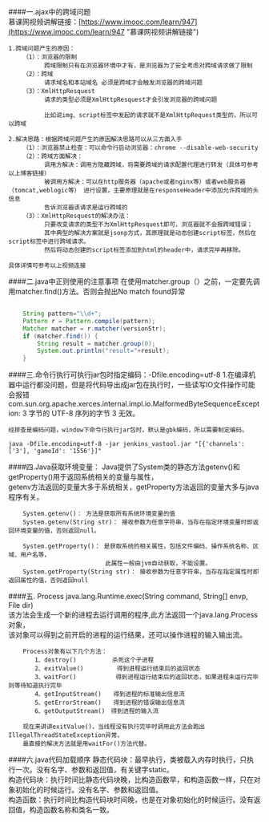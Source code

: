 ####一.ajax中的跨域问题  
慕课网视频讲解链接：[https://www.imooc.com/learn/947](https://www.imooc.com/learn/947 "慕课网视频讲解链接")  

	1.跨域问题产生的原因： 
		（1）：浏览器的限制
			  跨域限制只有在浏览器环境中才有，是浏览器为了安全考虑对跨域请求做了限制 
		（2）：跨域 
			  请求域名和本站域名 必须是跨域才会触发浏览器的跨域问题 
		（3）：XmlHttpResquest  
			  请求的类型必须是XmlHttpResquest才会引发浏览器的跨域问题  
 			  
			  比如说img、script标签中发起的请求就不是XmlHttpRequest类型的，所以可以跨域  
	
	2.解决思路：根据跨域问题产生的原因解决思路可以从三方面入手 
		（1）：浏览器禁止检查：可以命令行启动浏览器：chrome --disable-web-security  
		（2）：跨域方面解决：
			  调用方解决：调用方隐藏跨域，将需要跨域的请求配置代理进行转发（具体可参考以上博客链接）  
			  被调用方解决：可以在http服务器（apache或者nginx等）或者web服务器（tomcat,weblogic等） 进行设置，主要原理就是在responseHeader中添加允许跨域的头信息  
			  告诉浏览器该请求是运行跨域的          
		（3）：XmlHttpResquest的解决办法： 
			  只要改变请求的类型不为XmlHttpResquest即可，浏览器就不会报跨域错误；  
			  其中典型的解决方案就是jsonp方式，其原理就是动态创建script标签，然后在script标签中进行跨域请求。  
			  然后将动态创建的script标签添加到html的header中，请求完毕再移除。   

	具体详情可参考以上视频连接   
		

####二.java中正则使用的注意事项 
	在使用matcher.group（）之前，一定要先调用matcher.find()方法。否则会抛出No match found异常
 
```java

	String pattern="\\d+";
	Pattern r = Pattern.compile(pattern);
	Matcher matcher = r.matcher(versionStr);
	if (matcher.find()) {
		String result = matcher.group(0);
		System.out.println("result="+result);
	}

```      

####三.命令行执行可执行jar包时指定编码：-Dfile.encoding=utf-8
	1.在编译机器中运行都没问题，但是将代码导出成jar包在执行时，一些读写IO文件操作可能会报错
	com.sun.org.apache.xerces.internal.impl.io.MalformedByteSequenceException: 3 字节的 UTF-8 序列的字节 3 无效。	
 
	经排查是编码问题，window下命令行执行jar包时，默认是gbk编码，所以需要制定编码。
	
	java -Dfile.encoding=utf-8 -jar jenkins_vastool.jar "[{'channels': ['3'], 'gameId': '1556'}]"   

####四.Java获取环境变量：
		Java提供了System类的静态方法getenv()和getProperty()用于返回系统相关的变量与属性，  
		getenv方法返回的变量大多于系统相关，getProperty方法返回的变量大多与java程序有关。 

		System.getenv()： 方法是获取所有系统环境变量的值
		System.getenv(String str)： 接收参数为任意字符串，当存在指定环境变量时即返回环境变量的值，否则返回null。

		System.getProperty()： 是获取系统的相关属性，包括文件编码、操作系统名称、区域、用户名等， 
							   此属性一般由jvm自动获取，不能设置。
		System.getProperty(String str)： 接收参数为任意字符串，当存在指定属性时即返回属性的值，否则返回null                          

####五. Process java.lang.Runtime.exec(String command, String[] envp, File dir)   
		该方法会生成一个新的进程去运行调用的程序,此方法返回一个java.lang.Process对象，  
	    该对象可以得到之前开启的进程的运行结果，还可以操作进程的输入输出流。
		
		Process对象有以下几个方法：
		　　1、destroy()　　　　　　杀死这个子进程
		　　2、exitValue()　　　 　　得到进程运行结束后的返回状态
		　　3、waitFor()　　　　 　　得到进程运行结束后的返回状态，如果进程未运行完毕则等待知道执行完毕
		　　4、getInputStream()　　得到进程的标准输出信息流
		　　5、getErrorStream()　　得到进程的错误输出信息流
		　　6、getOutputStream()　得到进程的输入流
		
		现在来讲讲exitValue()，当线程没有执行完毕时调用此方法会跑出IllegalThreadStateException异常，  
		最直接的解决方法就是用waitFor()方法代替。     

####六.java代码加载顺序
	静态代码块：最早执行，类被载入内存时执行，只执行一次。没有名字、参数和返回值，有关键字static。   
	构造代码块：执行时间比静态代码块晚，比构造函数早，和构造函数一样，只在对象初始化的时候运行。没有名字、参数和返回值。     
	构造函数：执行时间比构造代码块时间晚，也是在对象初始化的时候运行。没有返回值，构造函数名称和类名一致。    



